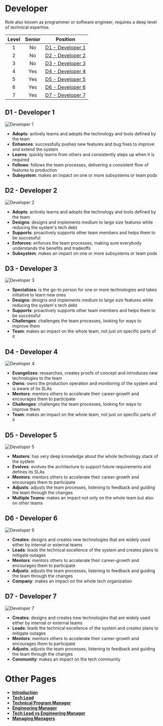 # Developer

Role also known as programmer or software engineer, requires a deep level of technical expertise.

| Level | Senior |               Position                |
| :---: | :----: | :-----------------------------------: |
|   1   |   No   | [D1 - Developer 1](#d1---developer-1) |
|   2   |   No   | [D2 - Developer 2](#d2---developer-2) |
|   3   |   No   | [D3 - Developer 3](#d3---developer-3) |
|   4   |  Yes   | [D4 - Developer 4](#d4---developer-4) |
|   5   |  Yes   | [D5 - Developer 5](#d5---developer-5) |
|   6   |  Yes   | [D6 - Developer 6](#d6---developer-6) |
|   7   |  Yes   | [D7 - Developer 7](#d7---developer-7) |

## D1 - Developer 1

<picture>
  <source media="(prefers-color-scheme: dark)" srcset="/charts/developer-1-dark.png">
  <source media="(prefers-color-scheme: light)" srcset="/charts/developer-1.png">
  <img alt="Developer 1" src="/charts/developer-1.png">
</picture>

- **Adopts**: actively learns and adopts the technology and tools defined by the team
- **Enhances**: successfully pushes new features and bug fixes to improve and extend the system
- **Learns**: quickly learns from others and consistently steps up when it is required
- **Follows**: follows the team processes, delivering a consistent flow of features to production
- **Subsystem**: makes an impact on one or more subsystems or team pods

## D2 - Developer 2

<picture>
  <source media="(prefers-color-scheme: dark)" srcset="/charts/developer-2-dark.png">
  <source media="(prefers-color-scheme: light)" srcset="/charts/developer-2.png">
  <img alt="Developer 2" src="/charts/developer-2.png">
</picture>

- **Adopts**: actively learns and adopts the technology and tools defined by the team
- **Designs**: designs and implements medium to large size features while reducing the system's tech debt
- **Supports**: proactively supports other team members and helps them to be successful
- **Enforces**: enforces the team processes, making sure everybody understands the benefits and tradeoffs
- **Subsystem**: makes an impact on one or more subsystems or team pods

## D3 - Developer 3

<picture>
  <source media="(prefers-color-scheme: dark)" srcset="/charts/developer-3-dark.png">
  <source media="(prefers-color-scheme: light)" srcset="/charts/developer-3.png">
  <img alt="Developer 3" src="/charts/developer-3.png">
</picture>

- **Specializes**: is the go-to person for one or more technologies and takes initiative to learn new ones
- **Designs**: designs and implements medium to large size features while reducing the system's tech debt
- **Supports**: proactively supports other team members and helps them to be successful
- **Challenges**: challenges the team processes, looking for ways to improve them
- **Team**: makes an impact on the whole team, not just on specific parts of it

## D4 - Developer 4

<picture>
  <source media="(prefers-color-scheme: dark)" srcset="/charts/developer-4-dark.png">
  <source media="(prefers-color-scheme: light)" srcset="/charts/developer-4.png">
  <img alt="Developer 4" src="/charts/developer-4.png">
</picture>

- **Evangelizes**: researches, creates proofs of concept and introduces new technologies to the team
- **Owns**: owns the production operation and monitoring of the system and is aware of its SLAs
- **Mentors**: mentors others to accelerate their career-growth and encourages them to participate
- **Challenges**: challenges the team processes, looking for ways to improve them
- **Team**: makes an impact on the whole team, not just on specific parts of it

## D5 - Developer 5

<picture>
  <source media="(prefers-color-scheme: dark)" srcset="/charts/developer-5-dark.png">
  <source media="(prefers-color-scheme: light)" srcset="/charts/developer-5.png">
  <img alt="Developer 5" src="/charts/developer-5.png">
</picture>

- **Masters**: has very deep knowledge about the whole technology stack of the system
- **Evolves**: evolves the architecture to support future requirements and defines its SLAs
- **Mentors**: mentors others to accelerate their career-growth and encourages them to participate
- **Adjusts**: adjusts the team processes, listening to feedback and guiding the team through the changes
- **Multiple Teams**: makes an impact not only on the whole team but also on other teams

## D6 - Developer 6

<picture>
  <source media="(prefers-color-scheme: dark)" srcset="/charts/developer-6-dark.png">
  <source media="(prefers-color-scheme: light)" srcset="/charts/developer-6.png">
  <img alt="Developer 6" src="/charts/developer-6.png">
</picture>

- **Creates**: designs and creates new technologies that are widely used either by internal or external teams
- **Leads**: leads the technical excellence of the system and creates plans to mitigate outages
- **Mentors**: mentors others to accelerate their career-growth and encourages them to participate
- **Adjusts**: adjusts the team processes, listening to feedback and guiding the team through the changes
- **Company**: makes an impact on the whole tech organization

## D7 - Developer 7

<picture>
  <source media="(prefers-color-scheme: dark)" srcset="/charts/developer-7-dark.png">
  <source media="(prefers-color-scheme: light)" srcset="/charts/developer-7.png">
  <img alt="Developer 7" src="/charts/developer-7.png">
</picture>

- **Creates**: designs and creates new technologies that are widely used either by internal or external teams
- **Leads**: leads the technical excellence of the system and creates plans to mitigate outages
- **Mentors**: mentors others to accelerate their career-growth and encourages them to participate
- **Adjusts**: adjusts the team processes, listening to feedback and guiding the team through the changes
- **Community**: makes an impact on the tech community

# Other Pages

- [**Introduction**](README.md)
- [**Tech Lead**](TechLead.md)
- [**Technical Program Manager**](TechnicalProgramManager.md)
- [**Engineering Manager**](EngineeringManager.md)
- [**Tech Lead vs Engineering Manager**](TechLead-EngineeringManager.md)
- [**Managing Managers**](Managing-Managers.md)
